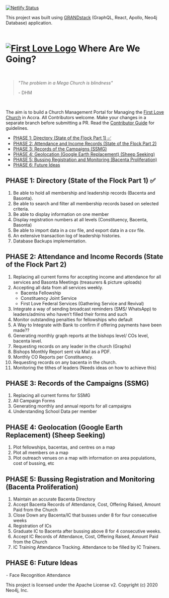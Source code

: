 [![Netlify Status](https://api.netlify.com/api/v1/badges/3fc1e26f-bccb-4196-ba57-705d3b09bb82/deploy-status)](https://app.netlify.com/sites/flcadmin/deploys)

This project was built using [GRANDstack](https://grandstack.io) (GraphQL, React, Apollo, Neo4j Database) application.
<br/><br/>

# [![First Love Logo](/img/fl-logo.png)](https://www.firstlovecenter.com) Where Are We Going?

<br/>

> _"The problem in a Mega Church is blindness"_
>
> \- DHM

<br/>

The aim is to build a Church Management Portal for Managing the [First Love Church](https://www.firstlovecenter.com) in Accra.
All Contributors welcome. Make your changes in a separate branch before submitting a PR. Read the [Contributor Guide](./CONTRIBUTING.md) for guidelines.

- [PHASE 1: Directory (State of the Flock Part 1) ✅](#phase-1-directory-state-of-the-flock-part-1-)
- [PHASE 2: Attendance and Income Records (State of the Flock Part 2)](#phase-2-attendance-and-income-records-state-of-the-flock-part-2)
- [PHASE 3: Records of the Campaigns (SSMG)](#phase-3-records-of-the-campaigns-ssmg)
- [PHASE 4: Geolocation (Google Earth Replacement) (Sheep Seeking)](#phase-4-geolocation-google-earth-replacement-sheep-seeking)
- [PHASE 5: Bussing Registration and Monitoring (Bacenta Proliferation)](#phase-5-bussing-registration-and-monitoring-bacenta-proliferation)
- [PHASE 6: Future Ideas](#phase-6-future-ideas)

## PHASE 1: Directory (State of the Flock Part 1) ✅

1.  Be able to hold all membership and leadership records (Bacenta and Basonta).
2.  Be able to search and filter all membership records based on selected criteria.
3.  Be able to display information on one member
4.  Display registration numbers at all levels (Constituency, Bacenta, Basonta)
5.  Be able to import data in a csv file, and export data in a csv file.
6.  An extensive transaction log of leadership histories.
7.  Database Backups implementation.
    <br/>

## PHASE 2: Attendance and Income Records (State of the Flock Part 2)

1.  Replacing all current forms for accepting income and attendance for all services and Basonta Meetings (treasurers & picture uploads)
2.  Accepting all data from all services weekly.
    - Bacenta Fellowship
    - Constituency Joint Service
    - First Love Federal Services (Gathering Service and Revival)
3.  Integrate a way of sending broadcast reminders (SMS/ WhatsApp) to leaders/admins who haven’t filled their forms and such
4.  Monitor outstanding penalties for fellowships who default
5.  A Way to Integrate with Bank to confirm if offering payments have been made??
6.  Generating monthly graph reports at the bishops level/ COs level, bacenta level.
7.  Requesting records on any leader in the church (Graphs)
8.  Bishops Monthly Report sent via Mail as a PDF.
9.  Monthly CO Reports per Constituency.
10. Requesting records on any bacenta in the church.
11. Monitoring the tithes of leaders (Needs ideas on how to achieve this)
    <br/>

## PHASE 3: Records of the Campaigns (SSMG)

1. Replacing all current forms for SSMG
2. All Campaign Forms
3. Generating monthly and annual reports for all campaigns
4. Understanding School Data per member
   <br/>

## PHASE 4: Geolocation (Google Earth Replacement) (Sheep Seeking)

1. Plot fellowships, bacentas, and centres on a map
2. Plot all members on a map
3. Plot outreach venues on a map with information on area populations, cost of bussing, etc
   <br/>

## PHASE 5: Bussing Registration and Monitoring (Bacenta Proliferation)

1. Maintain an accurate Bacenta Directory
2. Accept Bacenta Records of Attendance, Cost, Offering Raised, Amount Paid from the Church
3. Close Down any Bacenta/IC that busses under 8 for four consecutive weeks
4. Registration of ICs
5. Graduate IC to Bacenta after bussing above 8 for 4 consecutive weeks.
6. Accept IC Records of Attendance, Cost, Offering Raised, Amount Paid from the Church
7. IC Training Attendance Tracking. Attendance to be filled by IC Trainers.
   <br/>

## PHASE 6: Future Ideas

⁃ Face Recognition Attendance

This project is licensed under the Apache License v2.
Copyright (c) 2020 Neo4j, Inc.
